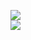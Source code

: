 [![](https://img.shields.io/badge/Made%20With-Github%20Spray-lightgrey.svg?style=for-the-badge&logo=github)](https://github.com/Annihil/github-spray#2564)  
[![](https://i.imgur.com/2DrTn0Z.gif)](https://github.com/Annihil/github-spray)